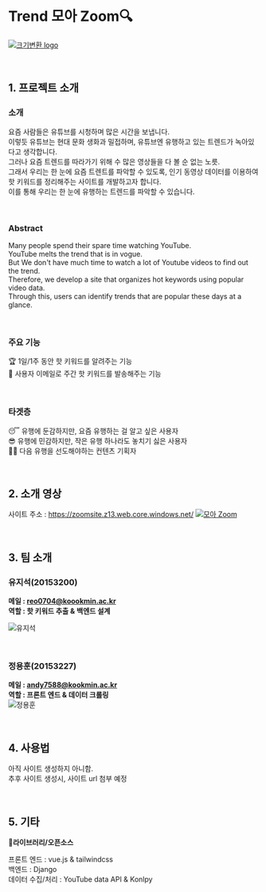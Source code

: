 
# Trend 모아 Zoom🔍
[![크기변환 logo](https://user-images.githubusercontent.com/36405155/113472997-ba3ae700-94a1-11eb-8288-1e3726411386.png)](https://zoomsite.z13.web.core.windows.net/)

<br>  

## 1. 프로젝트 소개

### 소개
 
요즘 사람들은 유튜브를 시청하며 많은 시간을 보냅니다.  
이렇듯 유튜브는 현대 문화 생화과 밀접하며, 유튜브엔 유행하고 있는 트렌드가 녹아있다고 생각합니다.  
그러나 요즘 트렌드를 따라가기 위해 수 많은 영상들을 다 볼 순 없는 노릇.  
그래서 우리는 한 눈에 요즘 트렌트를 파악할 수 있도록, 인기 동영상 데이터를 이용하여 핫 키워드를 정리해주는 사이트를 개발하고자 합니다.  
이를 통해 우리는 한 눈에 유행하는 트렌드를 파악할 수 있습니다.
  
<br>
  
### Abstract  
Many people spend their spare time watching YouTube.  
YouTube melts the trend that is in vogue.  
But We don't have much time to watch a lot of Youtube videos to find out the trend.  
Therefore, we develop a site that organizes hot keywords using popular video data.  
Through this, users can identify trends that are popular these days at a glance.  
  
<br>
  
### 주요 기능
🏆 1일/1주 동안 핫 키워드를 알려주는 기능  
📮 사용자 이메일로 주간 핫 키워드를 발송해주는 기능
  
<br>
  
### 타겟층

😴 유행에 둔감하지만, 요즘 유행하는 걸 알고 싶은 사용자  
😎 유행에 민감하지만, 작은 유행 하나라도 놓치기 싫은 사용자  
👨‍🎤 다음 유행을 선도해야하는 컨텐츠 기획자
  
<br>
  
## 2. 소개 영상
사이트 주소 : https://zoomsite.z13.web.core.windows.net/
[![모아 Zoom](https://user-images.githubusercontent.com/36405155/113856999-ee354580-97dc-11eb-8c7b-458c49224b7c.png)](https://youtu.be/OqO09HueNe8?t=0s)  

<br>
  
## 3. 팀 소개

### 유지석(20153200)  
**메일 : reo0704@koookmin.ac.kr**    
**역할 : 핫 키워드 추출 & 백엔드 설계**      

![유지석](https://user-images.githubusercontent.com/36405155/113304556-1df7cf80-933d-11eb-8726-902e470df8ff.jpg)
  
<br>
  
### 정용훈(20153227)  
**메일 : andy7588@kookmin.ac.kr**      
**역할 : 프론트 엔드 & 데이터 크롤링**      
![정용훈](https://user-images.githubusercontent.com/36405155/113304579-23551a00-933d-11eb-83a2-47815ca503d8.jpg)
  
<br>
  
## 4. 사용법 
아직 사이트 생성하지 아니함.  
추후 사이트 생성시, 사이트 url 첨부 예정
  
<br>
  
## 5. 기타

🔨**라이브러리/오픈소스**

프론트 엔드 : vue.js & tailwindcss  
백엔드 : Django  
데이터 수집/처리 : YouTube data API & Konlpy  

